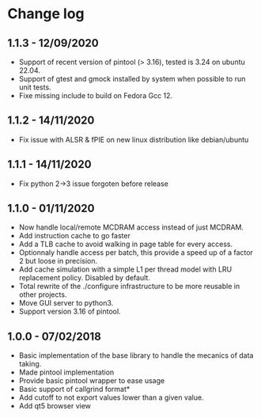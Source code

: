 Change log
==========

1.1.3 - 12/09/2020
------------------

 * Support of recent version of pintool (> 3.16), tested is 3.24 on ubuntu 22.04.
 * Support of gtest and gmock installed by system when possible to run unit tests.
 * Fixe missing include to build on Fedora Gcc 12.

1.1.2 - 14/11/2020
------------------

 * Fix issue with ALSR & fPIE on new linux distribution like debian/ubuntu

1.1.1 - 14/11/2020
------------------

 * Fix python 2->3 issue forgoten before release

1.1.0 - 01/11/2020
------------------

 * Now handle local/remote MCDRAM access instead of just MCDRAM.
 * Add instruction cache to go faster
 * Add a TLB cache to avoid walking in page table for every access.
 * Optionnaly handle access per batch, this provide a speed up of a factor 2 but loose in precision.
 * Add cache simulation with a simple L1 per thread model with LRU replacement policy. Disabled by default.
 * Total rewrite of the ./configure infrastructure to be more reusable in other projects.
 * Move GUI server to python3.
 * Support version 3.16 of pintool.

1.0.0 - 07/02/2018
------------------

 * Basic implementation of the base library to handle the mecanics of data taking.
 * Made pintool implementation
 * Provide basic pintool wrapper to ease usage
 * Basic support of callgrind format*
 * Add cutoff to not export values lower than a given value.
 * Add qt5 browser view
